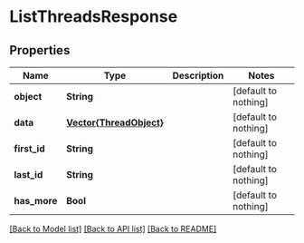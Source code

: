 # ListThreadsResponse


## Properties
Name | Type | Description | Notes
------------ | ------------- | ------------- | -------------
**object** | **String** |  | [default to nothing]
**data** | [**Vector{ThreadObject}**](ThreadObject.md) |  | [default to nothing]
**first_id** | **String** |  | [default to nothing]
**last_id** | **String** |  | [default to nothing]
**has_more** | **Bool** |  | [default to nothing]


[[Back to Model list]](../README.md#models) [[Back to API list]](../README.md#api-endpoints) [[Back to README]](../README.md)


